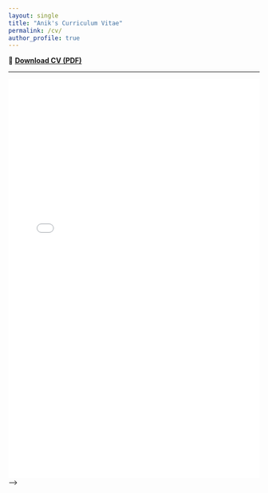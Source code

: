 ```yaml
---
layout: single
title: "Anik's Curriculum Vitae"
permalink: /cv/
author_profile: true
---
```


📄 [**Download CV (PDF)**](/files/CV_Anirban_Saha_Anik.pdf)

---

<embed src="/files/CV_Anirban_Saha_Anik.pdf" type="application/pdf" width="100%" height="800px" />

<!-- ---
layout: single
title: "Anik's Curriculum Vitae"
permalink: /cv/
author_profile: true
---


📄 [**Download CV (PDF)**](/files/CV_Anirban_Saha_Anik.pdf)


<!-- ## Professional Summary
Passionate and detail-oriented NLP researcher with expertise in large language models (LLMs), misinformation detection, and retrieval-augmented generation (RAG). Currently serving as a Graduate Research Assistant at the University of North Texas, contributing to peer-reviewed papers accepted at EMNLP, COLM, ISCRAM, and CLEF. Skilled at developing context-aware, interpretable, and socially responsible AI systems for applications in public health, crisis communication, and digital literacy. Aspiring Ph.D. candidate aiming to advance human-aligned AI models that foster trust, transparency, and effective decision-making.

--- -->

<!-- ## Research Interests
- **Core Technical Areas:** Retrieval-Augmented Generation (RAG), Health Misinformation Detection, Fact-Grounded Communication, Reinforcement Learning with Human Feedback (RLHF), Explainable AI.  
- **Applied Domains:** Public Health Communication, Crisis Response, Educational Technology, Human-AI Collaboration.  
- **Methodologies:** Multi-Agent Systems, Context-Aware Text Generation, Real-Time Data Integration, Knowledge-Augmented Language Models, Model Evaluation Frameworks.


---

## Professional Experience

### Data Insights Analyst (Internship)  
**SEES Group**, Franklin, TN (Remote) — *Aug 2025 – Present*  
- Supporting data insights and analytics projects with focus on **data quality, reporting, and visualization**.  
- Building dashboards and reports in **Power BI** and **Excel**, leveraging **Microsoft Fabric** for scalable data integration and analytics.  
- Collaborating with cross-functional teams to optimize workflows, manage data pipelines, and ensure **data integrity**.

### Graduate Research Assistant  
**University of North Texas**, Denton, TX — *May 2025 – Present*  
**Advisor:** Dr. Lingzi Hong, Assistant Professor  
- Conducting research on how AI and **Large Language Models (LLMs)** can provide contextually relevant responses to users.  
- Leading a project that develops **AI-driven solutions** for crisis situations, generating recommendations tailored to user needs.  
- Designing and evaluating **evidence-based counter-speech generation models** to combat health misinformation using multi-agent LLM frameworks.

### Graduate Teaching Assistant  
**University of North Texas**, Denton, TX — *Aug 2024 – May 2025*  
- Assisted in **Data Visualization** (Tableau, Power BI, Python) and **Introduction to Data Science** (R, ML, data visualization).  
- Conducted office hours to address student queries, explain complex topics, and provide guidance on assignments and projects.  
- Evaluated coursework and provided **constructive feedback** to improve student learning outcomes.

---

### Research Assistant – KI Research Lab  
**American International University-Bangladesh (AIUB)**, Dhaka, Bangladesh — *May 2022 – Dec 2022*  
**Advisor:** Md. Kishor Morol, Assistant Professor  
- Researched **deep learning applications** for medical diagnostics, focusing on improving accuracy in disease detection.  
- Developed and tested neural network models to enhance diagnostic precision.  
- Guided undergraduate students in research methodology, technical writing, and project design.

### Teaching Assistant  
**American International University-Bangladesh (AIUB)**, Dhaka, Bangladesh — *Sep 2021 – Dec 2021*  
- Supported the **Introduction to Database** course, assisting students with SQL queries, schema design, and database troubleshooting.  
- Provided academic assistance to improve understanding of database concepts and implementation.

---

### Intern – Enterprise Applications Department, Microfinance  
**BRAC**, Dhaka, Bangladesh — *Mar 2022 – May 2022*  
- Collaborated with the development team to test and debug software, ensuring compliance with **User Acceptance Testing (UAT)** standards.  
- Collected and documented feedback from **5+ microfinance branches** via site visits and interviews to guide software improvements.  
- Proposed and documented feature enhancements to improve usability and efficiency in branch operations.

---

## Publications
(*Full list available on [Google Scholar](https://scholar.google.com/citations?user=yhtMiNoAAAAJ&hl=en)*)

1. **Anik, A. S.**, Song, X., Wang, E., Wang, B., Yarimbas, B., & Hong, L. (2025).  
   *Multi-Agent Retrieval-Augmented Framework for Evidence-Based Counterspeech Against Health Misinformation.*  
   Conference on Language Modeling (COLM 2025).  
   [arXiv:2507.07307](https://doi.org/10.48550/arXiv.2507.07307)

2. Song, X., **Anik, A. S.**, Blanco, E., Frías-Martínez, V., & Hong, L. (2025).  
   *A Dynamic Fusion Model for Consistent Crisis Response.*  
   Empirical Methods in Natural Language Processing (EMNLP 2025 Findings). *(Accepted)*  

3. Song, X., **Anik, A. S.**, Blanco, E., Luo, P., Ding, J., & Hong, L. (2025).  
   *Speaking at the Right Level: Literacy-Controlled Counterspeech Generation with RAG-RL.*  
   Empirical Methods in Natural Language Processing (EMNLP 2025 Findings). *(Accepted)*  

4. Song, X., **Anik, A. S.**, Frías-Martínez, V., & Hong, L. (2025).  
   *Dynamic Fusion of Large Language Models for Crisis Communication.*  
   International Conference on Information Systems for Crisis Response and Management (ISCRAM 2025).  
   [DOI: 10.59297/nqysjq45](https://doi.org/10.59297/nqysjq45)

5. Arman, M., Prottush, N., Rusho, M. A., Datta, A., **Anik, A. S.**, Dohan, D. M., Sajid, M. A. U. I., Sheikh, I. A., & Jahna, M. K. (2025).  
   *A Hybrid Attention-Guided Fusion Network with Grad-CAM for MPox Skin Lesion Classification.*  
   4th International Conference on Computing and Machine Intelligence (ICMI 2025). *(Accepted)*

6. Anik, A. S., Chowdhury, M. F. K., Wyckoff, A., & Choudhury, S. R. (2025).  
   *ClaimIQ at CheckThat! 2025: Comparing Prompted and Fine-Tuned Language Models for Verifying Numerical Claims.*  
   Conference and Labs of the Evaluation Forum (CLEF 2025). *(Notebook Paper, Accepted)*  

7. Das, S. S., **Anik, A. S.**, Morol, M. K., & Mahmood, M. S. (2024).  
   *Outcome-Based Education: Evaluating Students’ Perspectives Using Transformer.*  
   27th International Conference on Computer and Information Technology (ICCIT 2024).  
   [DOI: 10.1109/ICCIT64611.2024.11021724](https://doi.org/10.1109/ICCIT64611.2024.11021724)

8. Das, S. S., **Anik, A. S.**, Hossain, M. M., Morol, M. K., Jahan, F., & Al-Jubair, M. A. (2023).  
   *A Study on Future Lockdown Predictions Using ANN.*  
   International Conference on Next-Generation Computing, IoT and Machine Learning (NCIM 2023).  
   [DOI: 10.1109/NCIM59001.2023.10212686](https://doi.org/10.1109/NCIM59001.2023.10212686)

9. **Anik, A. S.**, Chakraborty, K., Datta, B., Kader, A., & Morol, M. K. (2022).  
   *A Comparative Analysis for the Detection of COVID-19 from Chest X-ray Dataset.*  
   International Conference on Recent Progresses in Science, Engineering and Technology (ICRPSET 2022).  
   [DOI: 10.1109/ICRPSET57982.2022.10188570](https://doi.org/10.1109/ICRPSET57982.2022.10188570) --> -->
